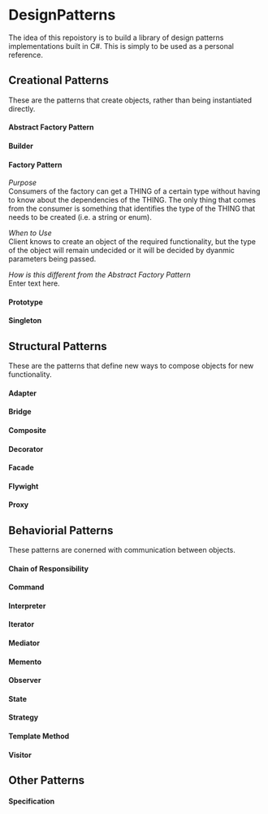 # DesignPatterns
The idea of this repoistory is to build a library of design patterns implementations built in C#.  This is simply to be used as a personal reference.
## Creational Patterns
These are the patterns that create objects, rather than being instantiated directly.
#### Abstract Factory Pattern
#### Builder
#### Factory Pattern
*Purpose*  
Consumers of the factory can get a THING of a certain type without having to know about the dependencies of the THING.  The only thing that comes from the consumer is something that identifies the type of the THING that needs to be created (i.e. a string or enum).  

*When to Use*  
Client knows  to create an object of the required functionality, but the type of the object will remain undecided or it will be decided by dyanmic parameters being passed.  

*How is this different from the Abstract Factory Pattern*  
Enter text here.  

#### Prototype
#### Singleton
## Structural Patterns
These are the patterns that define new ways to compose objects for new functionality.
#### Adapter
#### Bridge
#### Composite
#### Decorator
#### Facade
#### Flywight
#### Proxy
## Behaviorial Patterns
These patterns are conerned with communication between objects.
#### Chain of Responsibility
#### Command
#### Interpreter
#### Iterator
#### Mediator
#### Memento
#### Observer
#### State
#### Strategy
#### Template Method
#### Visitor
## Other Patterns
#### Specification
